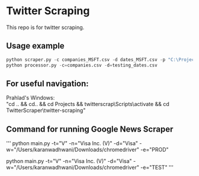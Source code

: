# Twitter Scraping
This repo is for twitter scraping.
## Usage example 
```python
python scraper.py -c companies_MSFT.csv -d dates_MSFT.csv -p "C:\Projects\chromedriver1\chromedriver"
python processor.py -c=companies.csv -d=testing_dates.csv
```
## For useful navigation:
Prahlad's Windows:\
"cd .. && cd.. && cd Projects && twitterscrap\Scripts\activate && cd TwitterScraper\twitter-scraping"

## Command for running Google News Scraper
'''
python main.py -t="V" -n="Visa Inc. (V)" -d="Visa" -w="/Users/karanwadhwani/Downloads/chromedriver" -e="PROD"

python main.py -t="V" -n="Visa Inc. (V)" -d="Visa" -w="/Users/karanwadhwani/Downloads/chromedriver" -e="TEST"
'''
